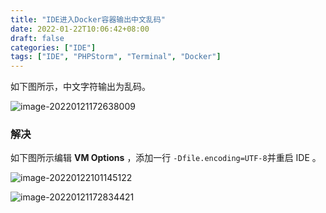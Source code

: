 ```yaml
---
title: "IDE进入Docker容器输出中文乱码"
date: 2022-01-22T10:06:42+08:00
draft: false
categories: ["IDE"]
tags: ["IDE", "PHPStorm", "Terminal", "Docker"]
---
```


如下图所示，中文字符输出为乱码。

![image-20220121172638009](https://image.chance.fyi/image-20220121172638009.png)

### 解决

如下图所示编辑 **VM Options** ，添加一行 `-Dfile.encoding=UTF-8`并重启 IDE 。

![image-20220122101145122](https://image.chance.fyi/image-20220122101145122.png)

![image-20220121172834421](https://image.chance.fyi/image-20220121172834421.png)
